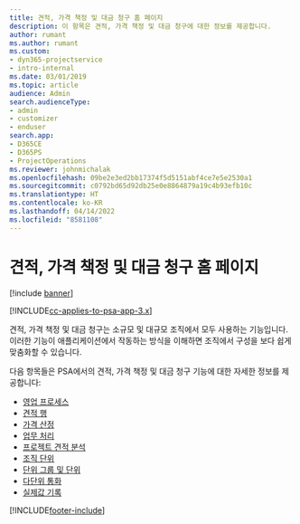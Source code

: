 ```yaml
---
title: 견적, 가격 책정 및 대금 청구 홈 페이지
description: 이 항목은 견적, 가격 책정 및 대금 청구에 대한 정보를 제공합니다.
author: rumant
ms.author: rumant
ms.custom:
- dyn365-projectservice
- intro-internal
ms.date: 03/01/2019
ms.topic: article
audience: Admin
search.audienceType:
- admin
- customizer
- enduser
search.app:
- D365CE
- D365PS
- ProjectOperations
ms.reviewer: johnmichalak
ms.openlocfilehash: 09be2e3ed2bb17374f5d5151abf4ce7e5e2530a1
ms.sourcegitcommit: c0792bd65d92db25e0e8864879a19c4b93efb10c
ms.translationtype: HT
ms.contentlocale: ko-KR
ms.lasthandoff: 04/14/2022
ms.locfileid: "8581108"
---
```

# <a name="quoting-pricing-and-billing-home-page"></a>견적, 가격 책정 및 대금 청구 홈 페이지

[!include [banner](../includes/psa-now-project-operations.md)]

[!INCLUDE[cc-applies-to-psa-app-3.x](../includes/cc-applies-to-psa-app-3x.md)]

견적, 가격 책정 및 대금 청구는 소규모 및 대규모 조직에서 모두 사용하는 기능입니다. 이러한 기능이 애플리케이션에서 작동하는 방식을 이해하면 조직에서 구성을 보다 쉽게 맞춤화할 수 있습니다.

다음 항목들은 PSA에서의 견적, 가격 책정 및 대금 청구 기능에 대한 자세한 정보를 제공합니다:

- [영업 프로세스](basic-sales-process.md)
- [견적 행](basic-quote-lines.md)
- [가격 산정](basic-pricing.md)
- [업무 처리](basic-business-transactions.md)
- [프로젝트 견적 분석](basic-analyzing-quotes.md)
- [조직 단위](advanced-organizational.md)
- [단위 그룹 및 단위](advanced-units.md)
- [다단위 통화](advanced-currency.md)
- [실제값 기록](advanced-actuals.md)


[!INCLUDE[footer-include](../includes/footer-banner.md)]

